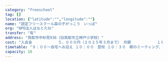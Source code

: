 ```yaml
---
category: "freeschool"
tag: []
location: {"latitude":"","longitude":""}
name: "認定フリースクール森の子がっこう　いっぽ"
org: "NPO法人はなとたね"
transfer: "有"
address: "鳥取市中砂見936（旧鳥取市立神戸小学校）"
cost: "入会金　　　　　　　５，０００円（２０２５年３月まで） 月額　　　　　　　１６，０００円（自宅までの送迎込み） 調理実習（給食費）　３，０００円"
timetable: "９：００～自宅へお迎え １０：００　登校 １０：３０　朝のミーティング、個別学習 １１：００　昼食作り １２：００　昼食 １３：００　体験学習、フリータイム １４：３０　振り返り、掃除 １５：００～下校（自宅へ送り）"
capacity: 10
---
```


